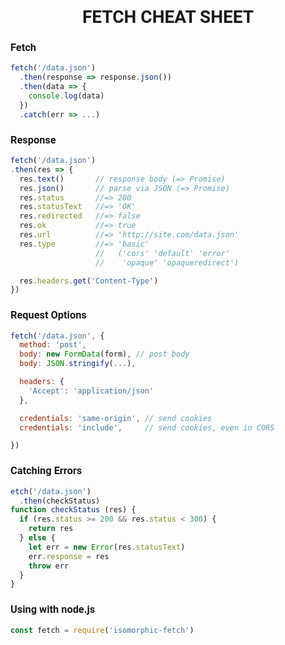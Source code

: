 <h1 style="font-family: Roboto" align="center">
FETCH CHEAT SHEET 
</h1>

<h3 style="font-family: Roboto">
Fetch
</h3>

```javascript
fetch('/data.json')
  .then(response => response.json())
  .then(data => {
    console.log(data)
  })
  .catch(err => ...) 
```

<h3 style="font-family: Roboto">
Response 
</h3>

```javascript
fetch('/data.json')
.then(res => {
  res.text()       // response body (=> Promise)
  res.json()       // parse via JSON (=> Promise)
  res.status       //=> 200
  res.statusText   //=> 'OK'
  res.redirected   //=> false
  res.ok           //=> true
  res.url          //=> 'http://site.com/data.json'
  res.type         //=> 'basic'
                   //   ('cors' 'default' 'error'
                   //    'opaque' 'opaqueredirect')

  res.headers.get('Content-Type')
})
```

<h3 style="font-family: Roboto">
Request Options 
</h3>

```javascript
fetch('/data.json', {
  method: 'post',
  body: new FormData(form), // post body
  body: JSON.stringify(...),

  headers: {
    'Accept': 'application/json'
  },

  credentials: 'same-origin', // send cookies
  credentials: 'include',     // send cookies, even in CORS

}) 
```

<h3 style="font-family: Roboto">
Catching Errors
</h3>

```javascript
etch('/data.json')
  .then(checkStatus)
function checkStatus (res) {
  if (res.status >= 200 && res.status < 300) {
    return res
  } else {
    let err = new Error(res.statusText)
    err.response = res
    throw err
  }
}
```

<h3 style="font-family: Roboto">
Using with node.js 
</h3>

```javascript
const fetch = require('isomorphic-fetch') 
```
